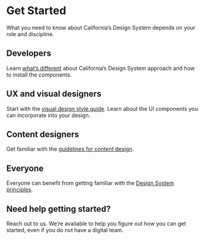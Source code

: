 # Get Started


What you need to know about California’s Design System depends on your role and discipline. 

## Developers

Learn [what’s different](/technical-approach/) about California’s Design System approach and how to install the components.

## UX and visual designers

Start with the [visual design style guide](/style/design/). Learn about the UI components you can incorporate into your design.

## Content designers

Get familiar with the [guidelines for content design](/style/content/). 

## Everyone

Everyone can benefit from getting familiar with the [Design System principles](/principles/). 

## Need help getting started?

Reach out to us. We’re available to help you figure out how you can get started, even if you do not have a digital team.
